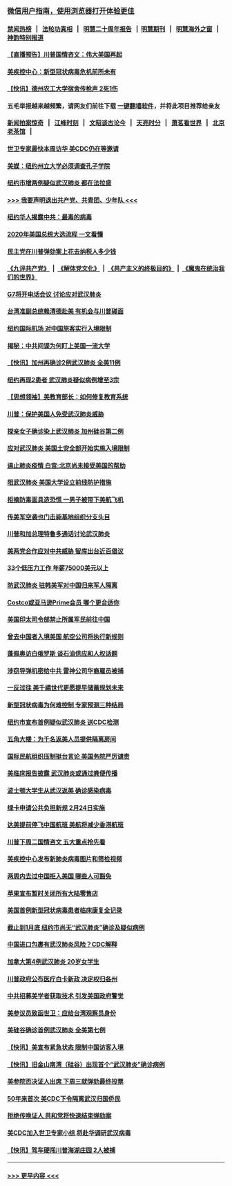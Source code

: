 ### [微信用户指南，使用浏览器打开体验更佳](https://github.com/gfw-breaker/banned-news1/blob/master/indexes/wechat-guide.md?t=0)
#### [禁闻热榜](热点新闻.md?t=0)  &nbsp;&nbsp;|&nbsp;&nbsp; [法轮功真相](https://github.com/gfw-breaker/truth/blob/master/README.md?t=0) &nbsp;&nbsp;|&nbsp;&nbsp; [明慧二十周年报告](https://github.com/gfw-breaker/mh-reports/blob/master/README.md?t=0) &nbsp;&nbsp;|&nbsp;&nbsp;[明慧期刊](https://github.com/gfw-breaker/mh-qikan) &nbsp;&nbsp;|&nbsp;&nbsp; [明慧海外之窗](https://github.com/gfw-breaker/mh-news/blob/master/README.md?t=0) &nbsp;&nbsp;|&nbsp;&nbsp; [神韵特别报道](https://github.com/gfw-breaker/mh-news/blob/master/shenyun.md?t=0)
#### [【直播预告】川普国情咨文：伟大美国再起](../pages/nsc412/n11842079.md?t=02040701) 
#### [美疾控中心：新型冠状病毒危机前所未有](../pages/nsc412/n11842406.md?t=02040701) 
#### [【快讯】德州农工大学宿舍传枪声 2死1伤](../pages/nsc412/n11842279.md?t=02040701) 
#### 五毛举报越来越频繁，请网友们前往下载 [一键翻墙软件](https://github.com/gfw-breaker/ssr-accounts)，并将此项目推荐给亲友
#### [新闻拍案惊奇](https://github.com/gfw-breaker/banned-news1/blob/master/pages/link4.md) &nbsp;&nbsp;|&nbsp;&nbsp; [江峰时刻](https://github.com/gfw-breaker/banned-news1/blob/master/pages/link4.md) &nbsp;&nbsp;|&nbsp;&nbsp; [文昭谈古论今](https://github.com/gfw-breaker/banned-news1/blob/master/pages/link4.md) &nbsp;&nbsp;|&nbsp;&nbsp; [天亮时分](https://github.com/gfw-breaker/banned-news1/blob/master/pages/link4.md) &nbsp;&nbsp;|&nbsp;&nbsp; [萧茗看世界](https://github.com/gfw-breaker/banned-news1/blob/master/pages/link4.md) &nbsp;&nbsp;|&nbsp;&nbsp; [北京老茶馆](https://github.com/gfw-breaker/banned-news1/blob/master/pages/link4.md) &nbsp;&nbsp;|&nbsp;&nbsp; 
#### [世卫专家最快本周访华 美CDC仍在等邀请](../pages/nsc412/n11842198.md?t=02040701) 
#### [美媒：纽约州立大学必须调查孔子学院](../pages/nsc412/n11840637.md?t=02040701) 
#### [纽约市增两例疑似武汉肺炎 都在法拉盛](../pages/nsc412/n11840625.md?t=02040701) 
#### [>>> 我要声明退出共产党、共青团、少年队 <<<](https://github.com/begood0513/goodnews/blob/master/quit/letter.md) 
#### [纽约华人揭露中共：最毒的病毒](../pages/nsc412/n11840631.md?t=02040701) 
#### [2020年美国总统大选流程 一文看懂](../pages/nsc412/n11842056.md?t=02040701) 
#### [民主党在川普弹劾案上花去纳税人多少钱](../pages/nsc412/n11841941.md?t=02040701) 
#### [《九评共产党》](https://github.com/begood0513/9ping.md/blob/master/README.md) &nbsp;|&nbsp; [《解体党文化》](../../../../jtdwh.md/blob/master/README.md)  &nbsp;|&nbsp; [《共产主义的终极目的》](../../../../gczydzjmd.md/blob/master/README.md) &nbsp;|&nbsp; [《魔鬼在统治我们的世界》](../../../../mgztzwmdsj.md/blob/master/README.md) 
#### [G7将开电话会议 讨论应对武汉肺炎](../pages/nsc412/n11841658.md?t=02040701) 
#### [台湾准副总统赖清德赴美 有机会与川普碰面](../pages/nsc412/n11841332.md?t=02040701) 
#### [纽约国际机场  对中国旅客实行入境限制](../pages/nsc412/n11840619.md?t=02040701) 
#### [揭秘：中共间谍为何盯上美国一流大学](../pages/nsc412/n11840270.md?t=02040701) 
#### [【快讯】加州再确诊2例武汉肺炎 全美11例](../pages/nsc412/n11840339.md?t=02040701) 
#### [纽约再现2患者 武汉肺炎疑似病例增至3宗](../pages/nsc412/n11840010.md?t=02040701) 
#### [【思想领袖】美教育部长：如何修复教育系统](../pages/nsc412/n11690865.md?t=02040701) 
#### [川普：保护美国人免受武汉肺炎威胁](../pages/nsc412/n11839718.md?t=02040701) 
#### [探亲女子确诊染上武汉肺炎 加州硅谷第二例](../pages/nsc412/n11839784.md?t=02040701) 
#### [应对武汉肺炎 美国土安全部开始实施入境限制](../pages/nsc412/n11839729.md?t=02040701) 
#### [遏止肺炎疫情 白宫:北京尚未接受美国的帮助](../pages/nsc412/n11839660.md?t=02040701) 
#### [阻武汉肺炎 美国大学设立前线防护措施](../pages/nsc412/n11839479.md?t=02040701) 
#### [拒摘防毒面具造恐慌 一男子被带下美航飞机](../pages/nsc412/n11839455.md?t=02040701) 
#### [传美军空袭也门击毙基地组织分支头目](../pages/nsc412/n11839210.md?t=02040701) 
#### [川普和加总理特鲁多通话讨论武汉肺炎](../pages/nsc412/n11839128.md?t=02040701) 
#### [美两党合作应对中共威胁 智库出台近百倡议](../pages/nsc412/n11838437.md?t=02040701) 
#### [33个低压力工作 年薪75000美元以上](../pages/nsc412/n11834441.md?t=02040701) 
#### [防武汉肺炎 驻韩美军对中国归来军人隔离](../pages/nsc412/n11838970.md?t=02040701) 
#### [Costco或亚马逊Prime会员 哪个更合适你](../pages/nsc412/n11834459.md?t=02040701) 
#### [美国印太司令部禁止所属军民前往中国](../pages/nsc412/n11838418.md?t=02040701) 
#### [曾去中国者入境美国 航空公司将执行新规则](../pages/nsc412/n11838375.md?t=02040701) 
#### [蓬佩奥访白俄罗斯 谈石油供应和人权话题](../pages/nsc412/n11838242.md?t=02040701) 
#### [涉窃导弹机密给中共 雷神公司华裔雇员被捕](../pages/nsc412/n11838129.md?t=02040701) 
#### [一反过往 美千禧世代更愿提早储蓄规划未来](../pages/nsc412/n11837601.md?t=02040701) 
#### [新型冠状病毒为何难控制 专家预测三种结局](../pages/nsc412/n11838002.md?t=02040701) 
#### [纽约市宣布首例疑似武汉肺炎 送CDC检测](../pages/nsc412/n11837852.md?t=02040701) 
#### [五角大楼：为千名返美人员提供隔离房间](../pages/nsc412/n11837831.md?t=02040701) 
#### [国际民航组织压制挺台言论 美国务院严厉谴责](../pages/nsc412/n11837791.md?t=02040701) 
#### [美临床报告披露 武汉肺炎或通过粪便传播](../pages/nsc412/n11837626.md?t=02040701) 
#### [波士顿大学生从武汉返美 确诊感染病毒](../pages/nsc412/n11837580.md?t=02040701) 
#### [绿卡申请公共负担新规 2月24日实施](../pages/nsc412/n11836634.md?t=02040701) 
#### [达美提前停飞中国航班 美航将减少香港航班](../pages/nsc412/n11837649.md?t=02040701) 
#### [川普下周二国情咨文 五大重点抢先看](../pages/nsc412/n11837512.md?t=02040701) 
#### [美疾控中心发布新肺炎病毒图片和筛检视频](../pages/nsc412/n11837491.md?t=02040701) 
#### [两周内去过中国拒入美国 哪些人可豁免](../pages/nsc412/n11837400.md?t=02040701) 
#### [苹果宣布暂时关闭所有大陆零售店](../pages/nsc412/n11837097.md?t=02040701) 
#### [美国首例新型冠状病毒患者临床康复全记录](../pages/nsc412/n11836513.md?t=02040701) 
#### [截止到1月底  纽约市尚无“武汉肺炎”确诊及疑似病例](../pages/nsc412/n11836657.md?t=02040701) 
#### [中国进口包裹有武汉肺炎风险？CDC解释](../pages/nsc412/n11836321.md?t=02040701) 
#### [加拿大第4例武汉肺炎 20岁女学生](../pages/nsc412/n11836537.md?t=02040701) 
#### [川普政府公布医疗白卡新政 决定权归各州](../pages/nsc412/n11836336.md?t=02040701) 
#### [中共招募美学者获取技术 引发美国政府警觉](../pages/nsc412/n11836277.md?t=02040701) 
#### [美参议员致函世卫：应给台湾观察员身份](../pages/nsc412/n11836183.md?t=02040701) 
#### [美硅谷确诊首例武汉肺炎 全美第七例](../pages/nsc412/n11836093.md?t=02040701) 
#### [【快讯】美宣布紧急状态 限制中国访客入境](../pages/nsc412/n11836030.md?t=02040701) 
#### [【快讯】旧金山南湾（硅谷）出现首个“武汉肺炎”确诊病例](../pages/nsc412/n11836084.md?t=02040701) 
#### [美参院否决证人出席 下周三就弹劾最终投票](../pages/nsc412/n11835900.md?t=02040701) 
#### [50年来首次 美CDC下令隔离武汉归国侨民](../pages/nsc412/n11835854.md?t=02040701) 
#### [拒绝传唤证人 共和党将快速结束弹劾案](../pages/nsc412/n11835573.md?t=02040701) 
#### [美CDC加入世卫专家小组 将赴华调研武汉病毒](../pages/nsc412/n11835584.md?t=02040701) 
#### [【快讯】驾车硬闯川普海湖庄园 2人被捕](../pages/nsc412/n11835785.md?t=02040701) 

----
#### [ >>> 更早内容 <<< ](../indexes/nsc412-earlier.md)
